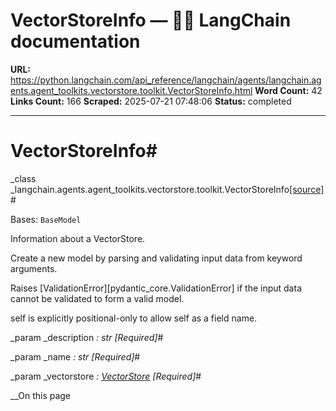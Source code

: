 # VectorStoreInfo — 🦜🔗 LangChain  documentation

**URL:** https://python.langchain.com/api_reference/langchain/agents/langchain.agents.agent_toolkits.vectorstore.toolkit.VectorStoreInfo.html
**Word Count:** 42
**Links Count:** 166
**Scraped:** 2025-07-21 07:48:06
**Status:** completed

---

# VectorStoreInfo\#

_class _langchain.agents.agent\_toolkits.vectorstore.toolkit.VectorStoreInfo[\[source\]](https://python.langchain.com/api_reference/_modules/langchain/agents/agent_toolkits/vectorstore/toolkit.html#VectorStoreInfo)\#     

Bases: `BaseModel`

Information about a VectorStore.

Create a new model by parsing and validating input data from keyword arguments.

Raises \[ValidationError\]\[pydantic\_core.ValidationError\] if the input data cannot be validated to form a valid model.

self is explicitly positional-only to allow self as a field name.

_param _description _: str_ _\[Required\]_\#     

_param _name _: str_ _\[Required\]_\#     

_param _vectorstore _: [VectorStore](https://python.langchain.com/api_reference/core/vectorstores/langchain_core.vectorstores.base.VectorStore.html#langchain_core.vectorstores.base.VectorStore "langchain_core.vectorstores.base.VectorStore")_ _\[Required\]_\#     

__On this page